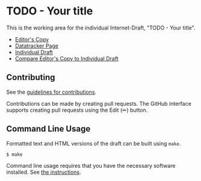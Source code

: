 # TODO - Your title

This is the working area for the individual Internet-Draft, "TODO - Your title".

* [Editor's Copy](https://mssindhurid.github.io/internet-draft-template/#go.draft-dittakavi-rats-tdx-eat-profile-001.html)
* [Datatracker Page](https://datatracker.ietf.org/doc/draft-dittakavi-rats-tdx-eat-profile-001)
* [Individual Draft](https://datatracker.ietf.org/doc/html/draft-dittakavi-rats-tdx-eat-profile-001)
* [Compare Editor's Copy to Individual Draft](https://mssindhurid.github.io/internet-draft-template/#go.draft-dittakavi-rats-tdx-eat-profile-001.diff)


## Contributing

See the
[guidelines for contributions](https://github.com/mssindhurid/internet-draft-template/blob/main/CONTRIBUTING.md).

Contributions can be made by creating pull requests.
The GitHub interface supports creating pull requests using the Edit (✏) button.


## Command Line Usage

Formatted text and HTML versions of the draft can be built using `make`.

```sh
$ make
```

Command line usage requires that you have the necessary software installed.  See
[the instructions](https://github.com/martinthomson/i-d-template/blob/main/doc/SETUP.md).

